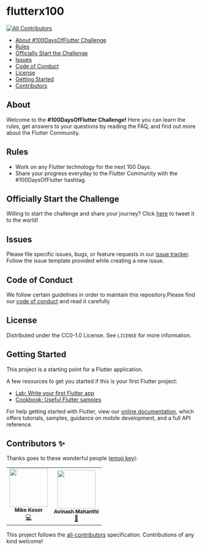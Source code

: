 # flutterx100
<!-- ALL-CONTRIBUTORS-BADGE:START - Do not remove or modify this section -->
[![All Contributors](https://img.shields.io/badge/all_contributors-2-orange.svg?style=flat-square)](#contributors-)
<!-- ALL-CONTRIBUTORS-BADGE:END -->

<!--ts-->
   * [About #100DaysOfFlutter Challenge](#About)
   * [Rules](#Rules)
   * [Officially Start the Challenge](#officially-start-the-challenge)
   * [Issues](#Issues)
   * [Code of Conduct](#code-of-conduct)
   * [License](#license)
   * [Getting Started](#getting-started)
   * [Contributors](#contributors)
<!--te-->

## About
Welcome to the **#100DaysOfFlutter Challenge!** Here you can learn the rules, get answers to your questions by reading the FAQ, and find out more about the Flutter Community.

## Rules

- Work on any Flutter technology for the next 100 Days.
- Share your progress everyday to the Flutter Community with the #100DaysOfFlutter hashtag.

## Officially Start the Challenge

Willing to start the challenge and share your journey? Click [here](https://twitter.com/intent/tweet?text=I%27m%20officially%20starting%20to%20the%20100DaysOfFlutter%20Challenge%20starting%20today!%20@100xFlutter&url=https://100daysofflutter.azurewebsites.net/&hashtags=100DaysOfFlutter) to tweet it to the world!

## Issues

Please file specific issues, bugs, or feature requests in our [issue tracker](https://github.com/himanshusharma89/flutterx100/issues). Follow the
issue template provided while creating a new issue.

## Code of Conduct
We follow certain guidelines in order to maintain this repository.Please find our [code of conduct](https://github.com/himanshusharma89/flutterx100/blob/master/CODE_OF_CONDUCT.md) and read it carefully

## License

Distributed under the CC0-1.0 License. See `LICENSE` for more information.

## Getting Started

This project is a starting point for a Flutter application.

A few resources to get you started if this is your first Flutter project:

- [Lab: Write your first Flutter app](https://flutter.dev/docs/get-started/codelab)
- [Cookbook: Useful Flutter samples](https://flutter.dev/docs/cookbook)

For help getting started with Flutter, view our
[online documentation](https://flutter.dev/docs), which offers tutorials,
samples, guidance on mobile development, and a full API reference.

## Contributors ✨

Thanks goes to these wonderful people ([emoji key](https://allcontributors.org/docs/en/emoji-key)):

<!-- ALL-CONTRIBUTORS-LIST:START - Do not remove or modify this section -->
<!-- prettier-ignore-start -->
<!-- markdownlint-disable -->
<table>
  <tr>
    <td align="center"><a href="https://github.com/HeyKos"><img src="https://avatars0.githubusercontent.com/u/5178698?v=4" width="100px;" alt=""/><br /><sub><b>Mike Koser</b></sub></a><br /><a href="https://github.com/himanshusharma89/flutterx100/commits?author=HeyKos" title="Code">💻</a></td>
    <td align="center"><a href="https://github.com/AvinashMahanthi"><img src="https://avatars0.githubusercontent.com/u/54079190?v=4" width="100px;" alt=""/><br /><sub><b>Avinash Mahanthi</b></sub></a><br /><a href="https://github.com/himanshusharma89/flutterx100/commits?author=AvinashMahanthi" title="Documentation">📖</a></td>
  </tr>
</table>

<!-- markdownlint-enable -->
<!-- prettier-ignore-end -->
<!-- ALL-CONTRIBUTORS-LIST:END -->

This project follows the [all-contributors](https://github.com/all-contributors/all-contributors) specification. Contributions of any kind welcome!
